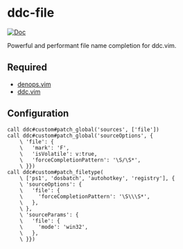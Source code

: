 # ddc-file

[![Doc](https://img.shields.io/badge/doc-%3Ah%20ddc--file-orange.svg?style=flat-square)](doc/ddc-file.txt)

Powerful and performant file name completion for ddc.vim.

## Required

- [denops.vim](https://github.com/vim-denops/denops.vim)
- [ddc.vim](https://github.com/Shougo/ddc.vim)

## Configuration

```vim
call ddc#custom#patch_global('sources', ['file'])
call ddc#custom#patch_global('sourceOptions', {
    \ 'file': {
    \   'mark': 'F',
    \   'isVolatile': v:true,
    \   'forceCompletionPattern': '\S/\S*',
    \ }})
call ddc#custom#patch_filetype(
    \ ['ps1', 'dosbatch', 'autohotkey', 'registry'], {
    \ 'sourceOptions': {
    \   'file': {
    \     'forceCompletionPattern': '\S\\\S*',
    \   },
    \ },
    \ 'sourceParams': {
    \   'file': {
    \     'mode': 'win32',
    \   },
    \ }})
```
